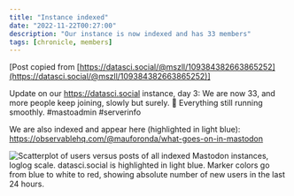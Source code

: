 ```yaml
---
title: "Instance indexed"
date: "2022-11-22T00:27:00"
description: "Our instance is now indexed and has 33 members"
tags: [chronicle, members]
---
```


[Post copied from [https://datasci.social/@mszll/109384382663865252](https://datasci.social/@mszll/109384382663865252)]

Update on our https://datasci.social instance, day 3: We are now 33, and more people keep joining, slowly but surely. 🐌 Everything still running smoothly. #mastoadmin #serverinfo

We are also indexed and appear here (highlighted in light blue): https://observablehq.com/@mauforonda/what-goes-on-in-mastodon

![Scatterplot of users versus posts of all indexed Mastodon instances, loglog scale. datasci.social is highlighted in light blue. Marker colors go from blue to white to red, showing absolute number of new users in the last 24 hours.](../images/5ee523d417cb4cf7.png "Scatterplot of users versus posts of all indexed Mastodon instances, loglog scale. datasci.social is highlighted in light blue. Marker colors go from blue to white to red, showing absolute number of new users in the last 24 hours.")